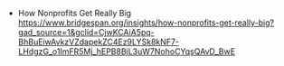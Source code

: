 
- How Nonprofits Get Really Big
https://www.bridgespan.org/insights/how-nonprofits-get-really-big?gad_source=1&gclid=CjwKCAiA5pq-BhBuEiwAvkzVZdapekZC4Ez9LYSk8kNF7-LHdgzG_o1ImFR5Mj_hEPB8BjL3uW7NohoCYqsQAvD_BwE

